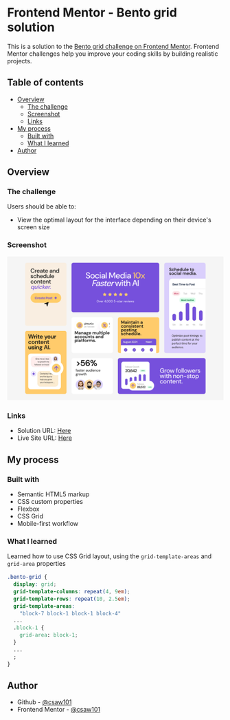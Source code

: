# Frontend Mentor - Bento grid solution

This is a solution to the [Bento grid challenge on Frontend Mentor](https://www.frontendmentor.io/challenges/bento-grid-RMydElrlOj). Frontend Mentor challenges help you improve your coding skills by building realistic projects. 

## Table of contents

- [Overview](#overview)
  - [The challenge](#the-challenge)
  - [Screenshot](#screenshot)
  - [Links](#links)
- [My process](#my-process)
  - [Built with](#built-with)
  - [What I learned](#what-i-learned)
- [Author](#author)

## Overview

### The challenge

Users should be able to:

- View the optimal layout for the interface depending on their device's screen size

### Screenshot

![](./screenshot.png)

### Links

- Solution URL: [Here](https://www.frontendmentor.io/solutions/bento-grid-solution-using-css-grid-layout-cDADmLdCGw)
- Live Site URL: [Here](https://bento-grid-six-indol.vercel.app/)

## My process

### Built with

- Semantic HTML5 markup
- CSS custom properties
- Flexbox
- CSS Grid
- Mobile-first workflow

### What I learned

Learned how to use CSS Grid layout, using the `grid-template-areas` and `grid-area` properties

```css
.bento-grid {
  display: grid;
  grid-template-columns: repeat(4, 9em);
  grid-template-rows: repeat(10, 2.5em);
  grid-template-areas:
    "block-7 block-1 block-1 block-4"
  ...
  .block-1 {
    grid-area: block-1;
  }
  ...
  ;
}
```

## Author

- Github - [@csaw101](https://www.github.com/csaw101)
- Frontend Mentor - [@csaw101](https://www.frontendmentor.io/profile/csaw101)
